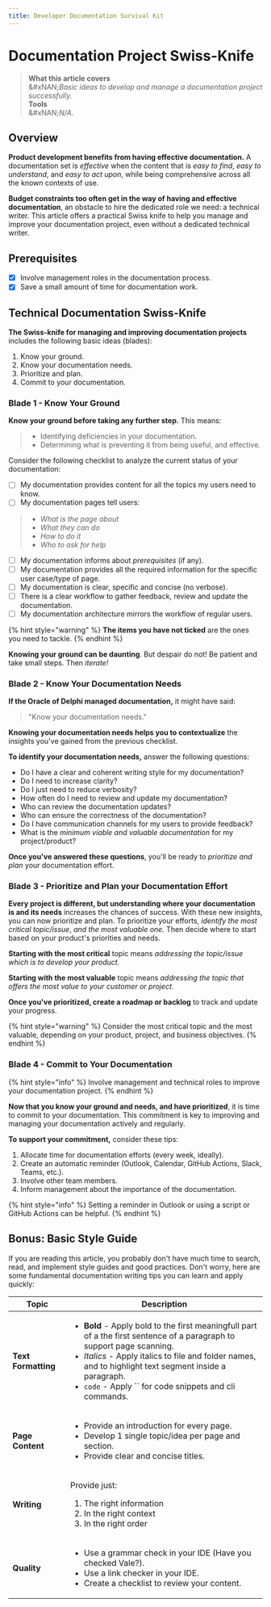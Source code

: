 ```yaml
---
title: Developer Documentation Survival Kit
---
```


# Documentation Project Swiss-Knife

> **What this article covers**\
> &#xNAN;_&#x42;asic ideas to develop and manage a documentation project successfully._\
> **Tools**\
> &#xNAN;_&#x4E;/A._

## Overview

**Product development benefits from having effective documentation.** A documentation set is _effective_ when the content that is _easy to find_, _easy to understand_, and _easy to act upon_, while being comprehensive across all the known contexts of use.&#x20;

**Budget constraints too often get in the way of having and effective documentation**, an obstacle to hire the dedicated role we need: a technical writer. This article offers a practical Swiss knife to help you manage and improve your documentation project, even without a dedicated technical writer.

## Prerequisites

* [x] Involve management roles in the documentation process.
* [x] Save a small amount of time for documentation work.

## Technical Documentation Swiss-Knife

**The Swiss-knife for managing and improving documentation projects** includes the following basic ideas (blades):

1. Know your ground.
2. Know your documentation needs.
3. Prioritize and plan.
4. Commit to your documentation.

### Blade 1 - Know Your Ground

**Know your ground before taking any further step.** This means:

> * Identifying deficiencies in your documentation.&#x20;
> * Determining what is preventing it from being useful, and effective.

Consider the following checklist to analyze the current status of your documentation:

* [ ] My documentation provides content for all the topics my users need to know.
* [ ] My documentation pages tell users:

> - _What is the page about_
> - _What they can do_
> - _How to do it_
> - _Who to ask for help_

* [ ] My documentation informs about _prerequisites_ (if any).
* [ ] My documentation provides all the required information for the specific user case/type of page.
* [ ] My documentation is clear, specific and concise (no verbose).
* [ ] There is a clear workflow to gather feedback, review and update the documentation.
* [ ] My documentation architecture mirrors the workflow of regular users.

{% hint style="warning" %}
**The items you have not ticked** are the ones you need to tackle.
{% endhint %}

**Knowing your ground can be daunting**. But despair do not! Be patient and take small steps. Then _iterate!_

### Blade 2 - Know Your Documentation Needs

**If the Oracle of Delphi managed documentation,** it might have said:

> "Know your documentation needs."

**Knowing your documentation needs helps you to contextualize** the insights you've gained from the previous checklist.

**To identify your documentation needs,** answer the following questions:

* Do I have a clear and coherent writing style for my documentation?
* Do I need to increase clarity?
* Do I just need to reduce verbosity?
* How often do I need to review and update my documentation?
* Who can review the documentation updates?
* Who can ensure the correctness of the documentation?
* Do I have communication channels for my users to provide feedback?
* What is the _minimum viable and valuable documentation_ for my project/product?

**Once you've answered these questions**, you'll be ready to _prioritize and plan_ your documentation effort.

### Blade 3 - Prioritize and Plan your Documentation Effort

**Every project is different, but understanding where your documentation is and its needs** increases the chances of success. With these new insights, you can now prioritize and plan. To prioritize your efforts, _identify the most critical topic/issue_, _and the most valuable one._ Then decide where to start based on your product's priorities and needs.

**Starting with the most critical** topic means _addressing the topic/issue which is to develop your product._

**Starting with the most valuable** topic means _addressing the topic that offers the most value to your customer or project_.

**Once you've prioritized, create a roadmap or backlog** to track and update your progress.

{% hint style="warning" %}
Consider the most critical topic and the most valuable, depending on your product, project, and business objectives.
{% endhint %}

### Blade 4 - Commit to Your Documentation

{% hint style="info" %}
Involve management and technical roles to improve your documentation project.
{% endhint %}

**Now that you know your ground and needs, and have prioritized**, it is time to commit to your documentation. This commitment is key to improving and managing your documentation actively and regularly.

**To support your commitment,** consider these tips:

1. Allocate time for documentation efforts (every week, ideally).
2. Create an automatic reminder (Outlook, Calendar, GitHub Actions, Slack, Teams, etc.).
3. Involve other team members.
4. Inform management about the importance of the documentation.

{% hint style="info" %}
Setting a reminder in Outlook or using a script or GitHub Actions can be helpful.
{% endhint %}

## Bonus: Basic Style Guide

If you are reading this article, you probably don't have much time to search, read, and implement style guides and good practices. Don't worry, here are some fundamental documentation writing tips you can learn and apply quickly:

| Topic               | Description                                                                                                                                                                                                                                                                                                                                       |
| ------------------- | ------------------------------------------------------------------------------------------------------------------------------------------------------------------------------------------------------------------------------------------------------------------------------------------------------------------------------------------------- |
| **Text Formatting** | <ul><li><strong>Bold</strong> - Apply bold to the first meaningfull part of a the first sentence of a paragraph to support page scanning.</li><li><em>Italics</em> - Apply italics to file and folder names, and to highlight text segment inside a paragraph.</li><li><code>code</code> - Apply `` for code snippets and cli commands.</li></ul> |
| **Page Content**    | <ul><li>Provide an introduction for every page.</li><li>Develop 1 single topic/idea per page and section.</li><li>Provide clear and concise titles.</li></ul>                                                                                                                                                                                     |
| **Writing**         | <p>Provide just:</p><ol><li>The right information</li><li>In the right context</li><li>In the right order</li></ol>                                                                                                                                                                                                                               |
| **Quality**         | <ul><li>Use a grammar check in your IDE (Have you checked Vale?).</li><li>Use a link checker in your IDE.</li><li>Create a checklist to review your content.</li></ul>                                                                                                                                                                            |
